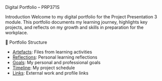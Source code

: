 Digital Portfolio – PRP371S

Introduction
Welcome to my digital portfolio for the Project Presentation 3 module. 
This portfolio documents my learning journey, highlights key projects, 
and reflects on my growth and skills in preparation for the workplace.

📁 Portfolio Structure
- [Artefacts](artefacts/): Files from learning activities
- [Reflections](reflections/): Personal learning reflections
- [Goals](goals.md): My personal and professional goals
- [Timeline](timeline.md): My project schedule
- [Links](links.md): External work and profile links
